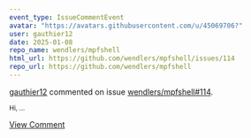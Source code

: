 ```yaml
---
event_type: IssueCommentEvent
avatar: "https://avatars.githubusercontent.com/u/45069706?"
user: gauthier12
date: 2025-01-08
repo_name: wendlers/mpfshell
html_url: https://github.com/wendlers/mpfshell/issues/114
repo_url: https://github.com/wendlers/mpfshell
---
```


<a href='https://github.com/gauthier12' target='_blank'>gauthier12</a> commented on issue <a href='https://github.com/wendlers/mpfshell/issues/114' target='_blank'>wendlers/mpfshell#114</a>.

<small>Hi, ...</small>

<a href='https://github.com/wendlers/mpfshell/issues/114' target='_blank'>View Comment</a>